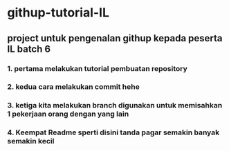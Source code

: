 # githup-tutorial-IL

## project untuk pengenalan githup kepada peserta IL batch 6

### 1. pertama melakukan tutorial pembuatan repository
### 2. kedua cara melakukan commit hehe
### 3. ketiga kita melakukan branch digunakan untuk memisahkan 1 pekerjaan orang dengan yang lain
### 4. Keempat Readme sperti disini  tanda pagar semakin banyak semakin kecil 

